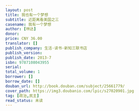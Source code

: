 ```yaml
---
layout: post
title: 我也有一个梦想
subtitle: 近距离看美国之三
casename: 我有一个梦想
author: [林达]
donor: 
price: CNY 36.00
translator: []
publish_company: 生活·读书·新知三联书店
publish_version: 
publish_date: 2013-7
isbn: 9787108043955
serial: 
total_volume: 1
borrower: []
borrow_date: []
douban_url: http://book.douban.com/subject/25661779/
cover_path: https://img3.doubanio.com/lpic/s27020901.jpg
tag: [政治,民主]
read_status: 未读
---
```

